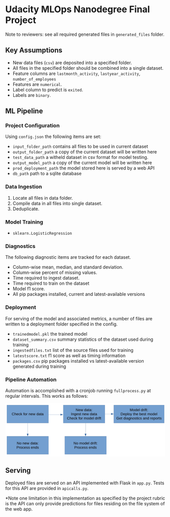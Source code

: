 # Udacity MLOps Nanodegree Final Project

Note to reviewers: see all required generated files in `generated_files` folder.

## Key Assumptions
 - New data files (`csv`) are deposited into a specified folder.
 - All files in the specified folder should be combined into a single dataset.
 - Feature columns are `lastmonth_activity`, `lastyear_activity`, `number_of_employees`
 - Features are `numerical`.
 - Label column to predict is `exited`.
 - Labels are `binary`.

## ML Pipeline

### Project Configuration
Using `config.json` the following items are set:
 - `input_folder_path` contains all files to be used in current dataset
 - `output_folder_path` a copy of the current dataset will be written here
 - `test_data_path` a witheld dataset in csv format for model testing.
 - `output_model_path` a copy of the current model will be written here
 - `prod_deployment_path` the model stored here is served by a web API
 - `db_path` path to a sqlite database

### Data Ingestion
1. Locate all files in data folder.
2. Compile data in all files into single dataset.
3. Deduplicate.

### Model Training
 - `sklearn.LogisticRegression`

### Diagnostics
The following diagnostic items are tracked for each dataset.
 - Column-wise mean, median, and standard deviation.
 - Column-wise percent of missing values.
 - Time required to ingest dataset.
 - Time required to train on the dataset
 - Model f1 score.
 - All pip packages installed, current and latest-available versions

### Deployment
For serving of the model and associated metrics, a number of files are written to a deployment folder specified in the config.
 - `trainedmodel.pkl` the trained model
 - `dataset_summary.csv` summary statistics of the dataset used during training
 - `ingestedfiles.txt` list of the source files used for training
 - `latestscore.txt` f1 score as well as timing information
 - `packages.csv` pip packages installed vs latest-available version generated during training

### Pipeline Automation
Automation is accomplished with a cronjob running `fullprocess.py` at regular intervals. This works as follows:

![project pipeline](./images/pipeline.png)

## Serving
Deployed files are served on an API implemented with Flask in `app.py`.
Tests for this API are provided in `apicalls.py`.

*Note one limitation in this implementation as specified by the project rubric is the API
can only provide predictions for files residing on the file system of the web app.